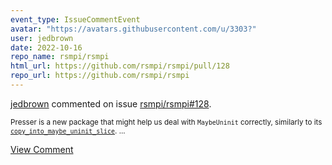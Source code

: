 ```yaml
---
event_type: IssueCommentEvent
avatar: "https://avatars.githubusercontent.com/u/3303?"
user: jedbrown
date: 2022-10-16
repo_name: rsmpi/rsmpi
html_url: https://github.com/rsmpi/rsmpi/pull/128
repo_url: https://github.com/rsmpi/rsmpi
---
```


<a href='https://github.com/jedbrown' target='_blank'>jedbrown</a> commented on issue <a href='https://github.com/rsmpi/rsmpi/pull/128' target='_blank'>rsmpi/rsmpi#128</a>.

<small>Presser is a new package that might help us deal with `MaybeUninit` correctly, similarly to its [`copy_into_maybe_uninit_slice`](https://docs.rs/presser/latest/presser/fn.copy_into_maybe_uninit_slice.html)....</small>

<a href='https://github.com/rsmpi/rsmpi/pull/128' target='_blank'>View Comment</a>
